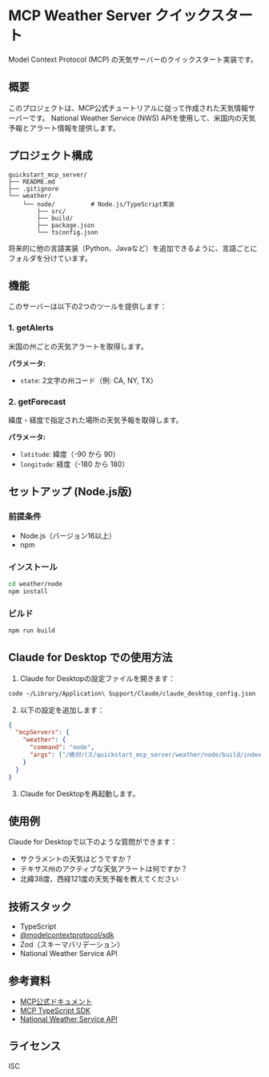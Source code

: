 # MCP Weather Server クイックスタート

Model Context Protocol (MCP) の天気サーバーのクイックスタート実装です。

## 概要

このプロジェクトは、MCP公式チュートリアルに従って作成された天気情報サーバーです。
National Weather Service (NWS) APIを使用して、米国内の天気予報とアラート情報を提供します。

## プロジェクト構成

```
quickstart_mcp_server/
├── README.md
├── .gitignore
└── weather/
    └── node/          # Node.js/TypeScript実装
        ├── src/
        ├── build/
        ├── package.json
        └── tsconfig.json
```

将来的に他の言語実装（Python、Javaなど）を追加できるように、言語ごとにフォルダを分けています。

## 機能

このサーバーは以下の2つのツールを提供します：

### 1. getAlerts
米国の州ごとの天気アラートを取得します。

**パラメータ:**
- `state`: 2文字の州コード（例: CA, NY, TX）

### 2. getForecast
緯度・経度で指定された場所の天気予報を取得します。

**パラメータ:**
- `latitude`: 緯度（-90 から 90）
- `longitude`: 経度（-180 から 180）

## セットアップ (Node.js版)

### 前提条件

- Node.js（バージョン16以上）
- npm

### インストール

```bash
cd weather/node
npm install
```

### ビルド

```bash
npm run build
```

## Claude for Desktop での使用方法

1. Claude for Desktopの設定ファイルを開きます：

```bash
code ~/Library/Application\ Support/Claude/claude_desktop_config.json
```

2. 以下の設定を追加します：

```json
{
  "mcpServers": {
    "weather": {
      "command": "node",
      "args": ["/絶対パス/quickstart_mcp_server/weather/node/build/index.js"]
    }
  }
}
```

3. Claude for Desktopを再起動します。

## 使用例

Claude for Desktopで以下のような質問ができます：

- サクラメントの天気はどうですか？
- テキサス州のアクティブな天気アラートは何ですか？
- 北緯38度、西経121度の天気予報を教えてください

## 技術スタック

- TypeScript
- [@modelcontextprotocol/sdk](https://github.com/modelcontextprotocol/typescript-sdk)
- Zod（スキーマバリデーション）
- National Weather Service API

## 参考資料

- [MCP公式ドキュメント](https://modelcontextprotocol.io/)
- [MCP TypeScript SDK](https://github.com/modelcontextprotocol/typescript-sdk)
- [National Weather Service API](https://www.weather.gov/documentation/services-web-api)

## ライセンス

ISC